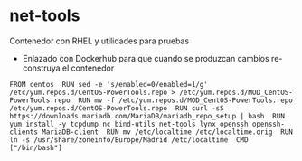 # net-tools
Contenedor con RHEL y utilidades para pruebas

* Enlazado con Dockerhub para que cuando se produzcan cambios re-construya el contenedor

``
FROM centos 
RUN sed -e 's/enabled=0/enabled=1/g' /etc/yum.repos.d/CentOS-PowerTools.repo > /etc/yum.repos.d/MOD_CentOS-PowerTools.repo 
RUN mv -f /etc/yum.repos.d/MOD_CentOS-PowerTools.repo /etc/yum.repos.d/CentOS-PowerTools.repo 
RUN curl -sS https://downloads.mariadb.com/MariaDB/mariadb_repo_setup | bash 
RUN yum install -y tcpdump nc bind-utils net-tools lynx openssh openssh-clients MariaDB-client 
RUN mv /etc/localtime /etc/localtime.orig 
RUN ln -s /usr/share/zoneinfo/Europe/Madrid /etc/localtime 
CMD ["/bin/bash"]
``
